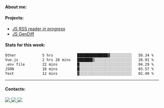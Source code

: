 #### About me:

#### Projects:
- [JS RSS reader *in progress*](https://github.com/GKoil/frontend-project-lvl3)
- [JS GenDiff](https://github.com/GKoil/GenDiff)

#### Stats for this week:
<!--START_SECTION:waka-->

```txt
Other            5 hrs           ██████████████▓░░░░░░░░░░   58.34 %
Vue.js           2 hrs 28 mins   ███████▒░░░░░░░░░░░░░░░░░   28.91 %
.env file        22 mins         █░░░░░░░░░░░░░░░░░░░░░░░░   04.29 %
JSON             18 mins         █░░░░░░░░░░░░░░░░░░░░░░░░   03.57 %
Text             12 mins         ▓░░░░░░░░░░░░░░░░░░░░░░░░   02.49 %
```

<!--END_SECTION:waka-->
---
#### Contacts:

<a target='_blank' title='LinkedIn' href="https://www.linkedin.com/in/gkoil/">
  <img src="https://img.shields.io/badge/LinkedIn-0077B5?style=for-the-badge&logo=linkedin&logoColor=white" />
</a>
<a target='_blank' title='Telegram' href="https://t.me/gkoil">
  <img src="https://img.shields.io/badge/Telegram-2CA5E0?style=for-the-badge&logo=telegram&logoColor=white" />
</a>
<a target='_blank' title='Gmail' href="mailto: gk.grigorev@gmail.com">
  <img src="https://img.shields.io/badge/Gmail-D14836?style=for-the-badge&logo=gmail&logoColor=white" />
</a>


